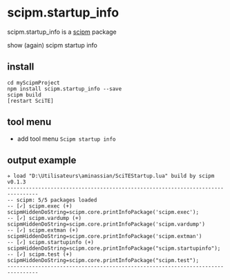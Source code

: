 # scipm.startup_infoscipm.startup_info is a [scipm](https://github.com/aminassian/scipm) packageshow (again) scipm startup info## install```cd myScipmProjectnpm install scipm.startup_info --savescipm build[restart SciTE]```## tool menu- add tool menu ``Scipm startup info``## output example```✈ load "D:\Utilisateurs\aminassian/SciTEStartup.lua" build by scipm v0.1.3---------------------------------------------------------------------------------- scipm: 5/5 packages loaded-- [✓] scipm.exec (+)                                                                                                                                                                                                                                                                                                                                                                                                                                                                                                                    scipmHiddenDoString=scipm.core.printInfoPackage('scipm.exec');-- [✓] scipm.vardump (+)                                                                                                                                                                                                                                                                                                                                                                                                                                                                                                                    scipmHiddenDoString=scipm.core.printInfoPackage('scipm.vardump')-- [✓] scipm.extman (+)                                                                                                                                                                                                                                                                                                                                                                                                                                                                                                                    scipmHiddenDoString=scipm.core.printInfoPackage('scipm.extman')-- [✓] scipm.startupinfo (+)                                                                                                                                                                                                                                                                                                                                                                                                                                                                                                                    scipmHiddenDoString=scipm.core.printInfoPackage("scipm.startupinfo");-- [✓] scipm.test (+)                                                                                                                                                                                                                                                                                                                                                                                                                                                                                                                    scipmHiddenDoString=scipm.core.printInfoPackage("scipm.test");--------------------------------------------------------------------------------```
